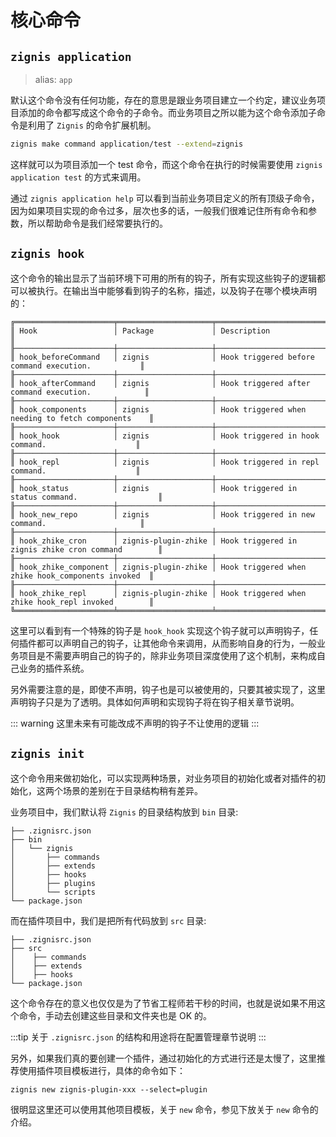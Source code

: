 # 核心命令

## `zignis application`

> alias: `app`

默认这个命令没有任何功能，存在的意思是跟业务项目建立一个约定，建议业务项目添加的命令都写成这个命令的子命令。而业务项目之所以能为这个命令添加子命令是利用了 `Zignis` 的命令扩展机制。

```bash
zignis make command application/test --extend=zignis
```

这样就可以为项目添加一个 test 命令，而这个命令在执行的时候需要使用 `zignis application test` 的方式来调用。

通过 `zignis application help` 可以看到当前业务项目定义的所有顶级子命令，因为如果项目实现的命令过多，层次也多的话，一般我们很难记住所有命令和参数，所以帮助命令是我们经常要执行的。

## `zignis hook`

这个命令的输出显示了当前环境下可用的所有的钩子，所有实现这些钩子的逻辑都可以被执行。在输出当中能够看到钩子的名称，描述，以及钩子在哪个模块声明的：

```
╔══════════════════════╤═════════════════════╤════════════════════════════════════════════════════╗
║ Hook                 │ Package             │ Description                                        ║
╟──────────────────────┼─────────────────────┼────────────────────────────────────────────────────╢
║ hook_beforeCommand   │ zignis              │ Hook triggered before command execution.           ║
╟──────────────────────┼─────────────────────┼────────────────────────────────────────────────────╢
║ hook_afterCommand    │ zignis              │ Hook triggered after command execution.            ║
╟──────────────────────┼─────────────────────┼────────────────────────────────────────────────────╢
║ hook_components      │ zignis              │ Hook triggered when needing to fetch components    ║
╟──────────────────────┼─────────────────────┼────────────────────────────────────────────────────╢
║ hook_hook            │ zignis              │ Hook triggered in hook command.                    ║
╟──────────────────────┼─────────────────────┼────────────────────────────────────────────────────╢
║ hook_repl            │ zignis              │ Hook triggered in repl command.                    ║
╟──────────────────────┼─────────────────────┼────────────────────────────────────────────────────╢
║ hook_status          │ zignis              │ Hook triggered in status command.                  ║
╟──────────────────────┼─────────────────────┼────────────────────────────────────────────────────╢
║ hook_new_repo        │ zignis              │ Hook triggered in new command.                     ║
╟──────────────────────┼─────────────────────┼────────────────────────────────────────────────────╢
║ hook_zhike_cron      │ zignis-plugin-zhike │ Hook triggered in zignis zhike cron command        ║
╟──────────────────────┼─────────────────────┼────────────────────────────────────────────────────╢
║ hook_zhike_component │ zignis-plugin-zhike │ Hook triggered when zhike hook_components invoked  ║
╟──────────────────────┼─────────────────────┼────────────────────────────────────────────────────╢
║ hook_zhike_repl      │ zignis-plugin-zhike │ Hook triggered when zhike hook_repl invoked        ║
╚══════════════════════╧═════════════════════╧════════════════════════════════════════════════════╝
```

这里可以看到有一个特殊的钩子是 `hook_hook` 实现这个钩子就可以声明钩子，任何插件都可以声明自己的钩子，让其他命令来调用，从而影响自身的行为，一般业务项目是不需要声明自己的钩子的，除非业务项目深度使用了这个机制，来构成自己业务的插件系统。

另外需要注意的是，即使不声明，钩子也是可以被使用的，只要其被实现了，这里声明钩子只是为了透明。具体如何声明和实现钩子将在钩子相关章节说明。

::: warning
这里未来有可能改成不声明的钩子不让使用的逻辑
:::

## `zignis init`

这个命令用来做初始化，可以实现两种场景，对业务项目的初始化或者对插件的初始化，这两个场景的差别在于目录结构稍有差异。

业务项目中，我们默认将 `Zignis` 的目录结构放到 `bin` 目录:

```
├── .zignisrc.json
├── bin
│   └── zignis
│       ├── commands
│       ├── extends
│       ├── hooks
│       ├── plugins
│       └── scripts
└── package.json

```

而在插件项目中，我们是把所有代码放到 `src` 目录:

```
├── .zignisrc.json
├── src
│    ├── commands
│    ├── extends
│    ├── hooks
└── package.json
```

这个命令存在的意义也仅仅是为了节省工程师若干秒的时间，也就是说如果不用这个命令，手动去创建这些目录和文件夹也是 OK 的。

:::tip
关于 `.zignisrc.json` 的结构和用途将在配置管理章节说明
:::

另外，如果我们真的要创建一个插件，通过初始化的方式进行还是太慢了，这里推荐使用插件项目模板进行，具体的命令如下：

```
zignis new zignis-plugin-xxx --select=plugin
```

很明显这里还可以使用其他项目模板，关于 `new` 命令，参见下放关于 `new` 命令的介绍。
